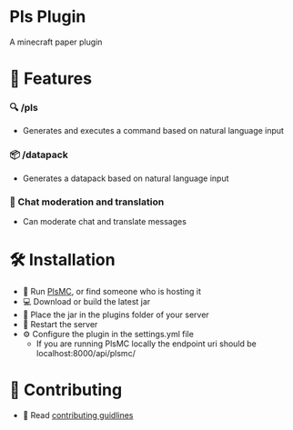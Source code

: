 # Pls Plugin
A minecraft paper plugin

# 🌟 Features

### 🔍 /pls
- Generates and executes a command based on natural language input

### 📦 /datapack
- Generates a datapack based on natural language input

### 💬 Chat moderation and translation
- Can moderate chat and translate messages

# 🛠️ Installation
- 🚀 Run [PlsMC](https://github.com/MxDkl/PlsMC), or find someone who is hosting it
- 💻 Download or build the latest jar
- 📁 Place the jar in the plugins folder of your server
- 🔄 Restart the server
- ⚙️ Configure the plugin in the settings.yml file
  - If you are running PlsMC locally the endpoint uri should be localhost:8000/api/plsmc/

# 👥 Contributing
- 📖 Read [contributing guidlines](CONTRIBUTING.md)
